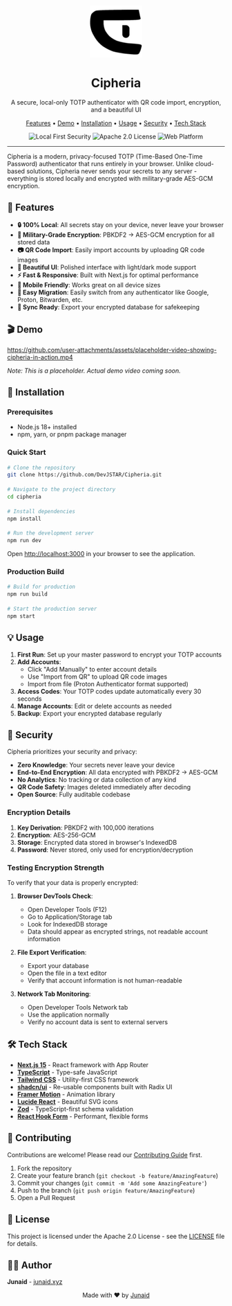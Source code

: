 <p align="center">
  <img src="public/logo-black.svg" alt="Cipheria Logo" width="120" height="120">
</p>

<h1 align="center">Cipheria</h1>

<p align="center">
  A secure, local-only TOTP authenticator with QR code import, encryption, and a beautiful UI
</p>

<p align="center">
  <a href="https://github.com/DevJSTAR/Cipheria?tab=readme-ov-file#-features">Features</a> •
  <a href="https://github.com/DevJSTAR/Cipheria?tab=readme-ov-file#-demo">Demo</a> •
  <a href="https://github.com/DevJSTAR/Cipheria?tab=readme-ov-file#-installation">Installation</a> •
  <a href="https://github.com/DevJSTAR/Cipheria?tab=readme-ov-file#-usage">Usage</a> •
  <a href="https://github.com/DevJSTAR/Cipheria?tab=readme-ov-file#-security">Security</a> •
  <a href="https://github.com/DevJSTAR/Cipheria?tab=readme-ov-file#-tech-stack">Tech Stack</a>
</p>

<p align="center">
  <img src="https://img.shields.io/badge/Security-Local_First-green?style=for-the-badge" alt="Local First Security">
  <img src="https://img.shields.io/badge/License-Apache_2.0-blue?style=for-the-badge" alt="Apache 2.0 License">
  <img src="https://img.shields.io/badge/Platform-Web-orange?style=for-the-badge" alt="Web Platform">
</p>

---

Cipheria is a modern, privacy-focused TOTP (Time-Based One-Time Password) authenticator that runs entirely in your browser. Unlike cloud-based solutions, Cipheria never sends your secrets to any server - everything is stored locally and encrypted with military-grade AES-GCM encryption.

## 🌟 Features

- **🔒 100% Local**: All secrets stay on your device, never leave your browser
- **🔐 Military-Grade Encryption**: PBKDF2 → AES-GCM encryption for all stored data
- **📷 QR Code Import**: Easily import accounts by uploading QR code images
- **🎨 Beautiful UI**: Polished interface with light/dark mode support
- **⚡ Fast & Responsive**: Built with Next.js for optimal performance
- **📱 Mobile Friendly**: Works great on all device sizes
- **🧩 Easy Migration**: Easily switch from any authenticator like Google, Proton, Bitwarden, etc.
- **🔄 Sync Ready**: Export your encrypted database for safekeeping

## 🎬 Demo

https://github.com/user-attachments/assets/placeholder-video-showing-cipheria-in-action.mp4

*Note: This is a placeholder. Actual demo video coming soon.*

## 🚀 Installation

### Prerequisites

- Node.js 18+ installed
- npm, yarn, or pnpm package manager

### Quick Start

```bash
# Clone the repository
git clone https://github.com/DevJSTAR/Cipheria.git

# Navigate to the project directory
cd cipheria

# Install dependencies
npm install

# Run the development server
npm run dev
```

Open [http://localhost:3000](http://localhost:3000) in your browser to see the application.

### Production Build

```bash
# Build for production
npm run build

# Start the production server
npm start
```

## 💡 Usage

1. **First Run**: Set up your master password to encrypt your TOTP accounts
2. **Add Accounts**:
   - Click "Add Manually" to enter account details
   - Use "Import from QR" to upload QR code images
   - Import from file (Proton Authenticator format supported)
3. **Access Codes**: Your TOTP codes update automatically every 30 seconds
4. **Manage Accounts**: Edit or delete accounts as needed
5. **Backup**: Export your encrypted database regularly

## 🔐 Security

Cipheria prioritizes your security and privacy:

- **Zero Knowledge**: Your secrets never leave your device
- **End-to-End Encryption**: All data encrypted with PBKDF2 → AES-GCM
- **No Analytics**: No tracking or data collection of any kind
- **QR Code Safety**: Images deleted immediately after decoding
- **Open Source**: Fully auditable codebase

### Encryption Details

1. **Key Derivation**: PBKDF2 with 100,000 iterations
2. **Encryption**: AES-256-GCM
3. **Storage**: Encrypted data stored in browser's IndexedDB
4. **Password**: Never stored, only used for encryption/decryption

### Testing Encryption Strength

To verify that your data is properly encrypted:

1. **Browser DevTools Check**:
   - Open Developer Tools (F12)
   - Go to Application/Storage tab
   - Look for IndexedDB storage
   - Data should appear as encrypted strings, not readable account information

2. **File Export Verification**:
   - Export your database
   - Open the file in a text editor
   - Verify that account information is not human-readable

3. **Network Tab Monitoring**:
   - Open Developer Tools Network tab
   - Use the application normally
   - Verify no account data is sent to external servers

## 🛠 Tech Stack

- **[Next.js 15](https://nextjs.org/)** - React framework with App Router
- **[TypeScript](https://www.typescriptlang.org/)** - Type-safe JavaScript
- **[Tailwind CSS](https://tailwindcss.com/)** - Utility-first CSS framework
- **[shadcn/ui](https://ui.shadcn.com/)** - Re-usable components built with Radix UI
- **[Framer Motion](https://www.framer.com/motion/)** - Animation library
- **[Lucide React](https://lucide.dev/)** - Beautiful SVG icons
- **[Zod](https://zod.dev/)** - TypeScript-first schema validation
- **[React Hook Form](https://react-hook-form.com/)** - Performant, flexible forms

## 🤝 Contributing

Contributions are welcome! Please read our [Contributing Guide](CONTRIBUTING.md) first.

1. Fork the repository
2. Create your feature branch (`git checkout -b feature/AmazingFeature`)
3. Commit your changes (`git commit -m 'Add some AmazingFeature'`)
4. Push to the branch (`git push origin feature/AmazingFeature`)
5. Open a Pull Request

## 📄 License

This project is licensed under the Apache 2.0 License - see the [LICENSE](LICENSE) file for details.

## 👨‍💻 Author

**Junaid** - [junaid.xyz](https://junaid.xyz)

<p align="center">
  Made with ❤️ by <a href="https://junaid.xyz" target="_blank">Junaid</a>
</p>
